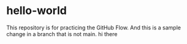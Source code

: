 # hello-world
This repository is for practicing the GitHub Flow.
And this is a sample change in a branch that is not main.
hi there
